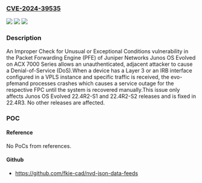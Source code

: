 ### [CVE-2024-39535](https://cve.mitre.org/cgi-bin/cvename.cgi?name=CVE-2024-39535)
![](https://img.shields.io/static/v1?label=Product&message=Junos%20OS%20Evolved&color=blue)
![](https://img.shields.io/static/v1?label=Version&message=22.4R2-S1-EVO%3C%2022.4R3-EVO%20&color=brighgreen)
![](https://img.shields.io/static/v1?label=Vulnerability&message=CWE-754%20Improper%20Check%20for%20Unusual%20or%20Exceptional%20Conditions&color=brighgreen)

### Description

An Improper Check for Unusual or Exceptional Conditions vulnerability in the Packet Forwarding Engine (PFE) of Juniper Networks Junos OS Evolved on ACX 7000 Series allows an unauthenticated, adjacent attacker to cause a Denial-of-Service (DoS).When a device has a Layer 3 or an IRB interface configured in a VPLS instance and specific traffic is received, the evo-pfemand processes crashes which causes a service outage for the respective FPC until the system is recovered manually.This issue only affects Junos OS Evolved 22.4R2-S1 and 22.4R2-S2 releases and is fixed in 22.4R3. No other releases are affected.

### POC

#### Reference
No PoCs from references.

#### Github
- https://github.com/fkie-cad/nvd-json-data-feeds


